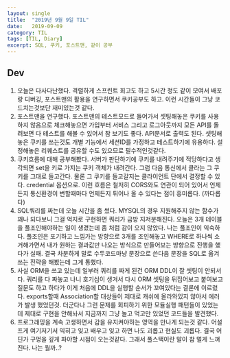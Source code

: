 ```yaml
---
layout:	single
title:	"2019년 9월 9일 TIL"
date:	2019-09-09
category: TIL
tags: [TIL, Diary]
excerpt: SQL, 쿠키, 포스트맨, 같이 공부
---
```


## Dev
1. 오늘은 다사다난했다. 격렬하게 스프린트 회고도 하고 5시간 정도 같이 모여서 배포랑 디버깅, 포스트맨의 활용을 연구하면서 쿠키공부도 하고. 이런 시간들이 그냥 코드치는것보단 재미있는것 같다.
2. 포스트맨을 연구했다. 포스트맨의 테스트모드로 들어가서 셋팅해놓은 쿠키를 사용하지 않음으로 체크해놓으면 가입부터 서비스 그리고 로그아웃까지 모든 API를 돌려보면 다 테스트를 해볼 수 있어서 참 보기도 좋다. API문서로 출력도 된다. 셋팅해놓은 쿠키를 쓰는것도 개별 기능에서 세션ID를 가정하고 테스트하기에 유용하다. 설정해놓은 리퀘스트를 공유할 수도 있으므로 필수적인것같다.
3. 쿠키흐름에 대해 공부해봤다. 서버가 판단하기에 쿠키를 내려주기에 적당하다고 생각되면 set을 키로 가지는 쿠키 객체가 내려간다. 그럼 다음 통신에서 클라는 그 쿠키를 그대로 들고간다. 물론 그 쿠키를 들고갈지는 클라이언트 단에서 결정할 수 있다. credential 옵션으로. 이런 흐름은 철저히 CORS와도 연관이 되어 있어서 언제든지 통신환경이 변할때마다 언제든지 튀어나 올 수 있다는 점이 흥미롭다. (까다롭다)
4. SQL쿼리를 짜는데 오늘 시간을 좀 썼다. MYSQL의 경우 지원해주지 않는 함수가 꽤나 되다보니 그걸 억지로 구현하면 쿼리가 금방 지저분해진다. 오늘은 3개 테이블을 풀조인해야하는 일이 생겼는데 좀 처럼 감이 오지 않았다. 나는 풀조인이 익숙하다. 풀조인은 포기하고 느낌가는 방향으로 3개를 조인해놓고 WHERE로 하나씩 소거해가면서 내가 원하는 결과값만 나오는 방식으로 만들어보는 방향으로 진행을 했다가 실패. 결국 차분하게 말로 수두코드마냥 문장으로 쓴다음 문장을 SQL로 옮겨쓰는 전략을 해봤는데 그게 통했다.
5. 사실 ORM을 쓰고 있는데 일부러 쿼리를 짜게 된건 ORM DDL이 잘 셋팅이 안되서다. 쿼리를 다 짜놓고 나니 호기심이 생겨서 다시 ORM 셋팅을 뒤집어보고 붙여보고 질문도 하고 하다가 이게 처음에 DDL을 실행할 순서가 꼬여있다는 결론에 이르렀다. exports할때 Association할 대상들이 제대로 캐쉬에 올라와있지 않아서 에러가 발생 했었던것. 더군다나 그런 문제를 회피하기 위한 모듈실행 패턴들이 있었는데 제대로 구현을 안해놔서 지금까지 그냥 놀고 먹고만 있었던 코드들을 발견했다.
6. 프로그래밍을 계속 고생하면서 감을 유지켜야하는 영역을 만나게 되는것 같다. 어설프게 여기저기서 익히고 잊고 배우고 잊고 하면 나도 괴롭고 현실도 괴롭다. 결국 어딘가 구멍을 깊게 파야할 시점이 오는것같다. 그래서 풀스택이란 말이 참 멀게 느껴진다. 나는 뭘까..?
  